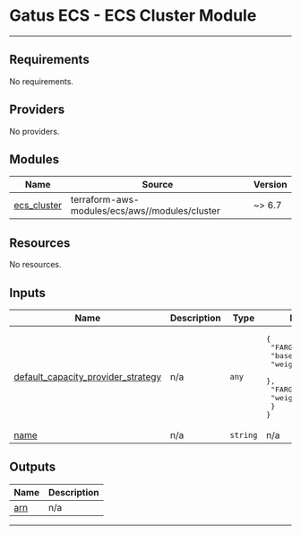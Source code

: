 # Gatus ECS - ECS Cluster Module

---

<!-- BEGIN_TF_DOCS -->
## Requirements

No requirements.

## Providers

No providers.

## Modules

| Name | Source | Version |
|------|--------|---------|
| <a name="module_ecs_cluster"></a> [ecs\_cluster](#module\_ecs\_cluster) | terraform-aws-modules/ecs/aws//modules/cluster | ~> 6.7 |

## Resources

No resources.

## Inputs

| Name | Description | Type | Default | Required |
|------|-------------|------|---------|:--------:|
| <a name="input_default_capacity_provider_strategy"></a> [default\_capacity\_provider\_strategy](#input\_default\_capacity\_provider\_strategy) | n/a | `any` | <pre>{<br/>  "FARGATE": {<br/>    "base": 20,<br/>    "weight": 50<br/>  },<br/>  "FARGATE_SPOT": {<br/>    "weight": 50<br/>  }<br/>}</pre> | no |
| <a name="input_name"></a> [name](#input\_name) | n/a | `string` | n/a | yes |

## Outputs

| Name | Description |
|------|-------------|
| <a name="output_arn"></a> [arn](#output\_arn) | n/a |
<!-- END_TF_DOCS -->

---